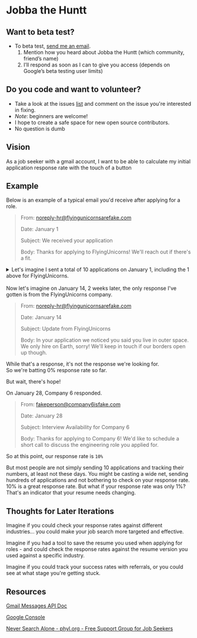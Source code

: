 # Jobba the Huntt

## Want to beta test? 

- To beta test, [send me an email](mailto:jobbathehuntt@gmail.com?subject=Jobba%20The%20Huntt%20Installation%20Instructions&body=Subscribe).
    1. Mention how you heard about Jobba the Huntt (which community, friend’s name)
    2. I’ll respond as soon as I can to give you access (depends on Google’s beta testing user limits)

## Do you code and want to volunteer?
- Take a look at the issues [list](https://github.com/lnovitz/jobseeker-analytics/issues) and comment on the issue you're interested in fixing.
- _Note_: beginners are welcome!
- I hope to create a safe space for new open source contributors.
- No question is dumb

## Vision

As a job seeker with a gmail account, I want to be able to calculate  my initial application response rate with the touch of a button

## Example

Below is an example of a typical email you'd receive after applying for a role.

> From: noreply-hr@flyingunicornsarefake.com
>
> Date: January 1
> 
> Subject: We received your application
> 
> Body: Thanks for applying to FlyingUnicorns! We'll reach out if there's a fit.


<details>
<summary>Let's imagine I sent a total of 10 applications on January 1, including the 1 above for FlyingUnicorns.
</summary>

> From: noreply-hr@company1isfake.com
>
> Date: January 1
> 
> Subject: We received your application
> 
> Body: Thanks for applying to Company 1! We'll reach out if there's a fit.

> From: noreply-hr@company2isfake.com
>
> Date: January 1
> 
> Subject: We received your application
> 
> Body: Thanks for applying to Company 2! We'll reach out if there's a fit.

> From: noreply-hr@company3isfake.com
>
> Date: January 1
> 
> Subject: We received your application
> 
> Body: Thanks for applying to Company 3! We'll reach out if there's a fit.

> From: noreply-hr@company4isfake.com
>
> Date: January 1
> 
> Subject: We received your application
> 
> Body: Thanks for applying to Company 4! We'll reach out if there's a fit.

> From: noreply-hr@company5isfake.com
>
> Date: January 1
> 
> Subject: We received your application
> 
> Body: Thanks for applying to Company 5! We'll reach out if there's a fit.

> From: noreply-hr@company6isfake.com
>
> Date: January 1
> 
> Subject: We received your application
> 
> Body: Thanks for applying to Company 6! We'll reach out if there's a fit.

> From: noreply-hr@company7isfake.com
>
> Date: January 1
> 
> Subject: We received your application
> 
> Body: Thanks for applying to Company 7! We'll reach out if there's a fit.

> From: noreply-hr@company8isfake.com
>
> Date: January 1
> 
> Subject: We received your application
> 
> Body: Thanks for applying to Company 8! We'll reach out if there's a fit.

> From: noreply-hr@company9isfake.com
>
> Date: January 1
> 
> Subject: We received your application
> 
> Body: Thanks for applying to Company 9! We'll reach out if there's a fit.

> From: noreply-hr@flyingunicornsarefake.com
>
> Date: January 1
> 
> Subject: We received your application
> 
> Body: Thanks for applying to FlyingUnicorns! We'll reach out if there's a fit.
</details>

<br>
Now let's imagine on January 14, 2 weeks later, the only response I've gotten is from the FlyingUnicorns company.

<br>

>
>
> From: noreply-hr@flyingunicornsarefake.com
>
> Date: January 14
> 
> Subject: Update from FlyingUnicorns
> 
> Body: In your application we noticed you said you live in outer space. We only hire on Earth, sorry! We'll keep in touch if our borders open up though.

While that's a response, it's not the response we're looking for. 
<br>So we're batting 0% response rate so far.

But wait, there's hope!

On January 28, Company 6 responded.
> From: fakeperson@company6isfake.com
>
> Date: January 28
> 
> Subject: Interview Availability for Company 6
> 
> Body: Thanks for applying to Company 6! We'd like to schedule a short call to discuss the engineering role you applied for.

So at this point, our response rate is `10%` 

But most people are not simply sending 10 applications and tracking their numbers, at least not these days. You might be casting a wide net, sending hundreds of applications and not bothering to check on your response rate. 10% is a great response rate. But what if your response rate was only 1%? That's an indicator that your resume needs changing. 

## Thoughts for Later Iterations

Imagine if you could check your response rates against different industries... you could make your job search more targeted and effective. 

Imagine if you had a tool to save the resume you used when applying for roles - and could check the response rates against the resume version you used against a specific industry.

Imagine if you could track your success rates with referrals, or you could see at what stage you're getting stuck. 

## Resources
[Gmail Messages API Doc](https://developers.google.com/gmail/api/reference/rest/v1/users.messages/list)

[Google Console](https://console.cloud.google.com/apis/credentials)

[Never Search Alone - phyl.org - Free Support Group for Job Seekers](https://www.phyl.org/)

